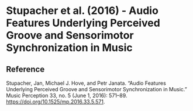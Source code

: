 # Stupacher et al. (2016) - Audio Features Underlying Perceived Groove and Sensorimotor Synchronization in Music


## Reference

Stupacher, Jan, Michael J. Hove, and Petr Janata. “Audio Features Underlying Perceived Groove and Sensorimotor Synchronization in Music.” Music Perception 33, no. 5 (June 1, 2016): 571–89. https://doi.org/10.1525/mp.2016.33.5.571.
